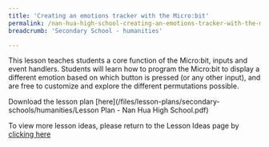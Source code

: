 ```yaml
---
title: 'Creating an emotions tracker with the Micro:bit'
permalink: /nan-hua-high-school-creating-an-emotions-tracker-with-the-microbit/
breadcrumb: 'Secondary School - humanities'

---
```



This lesson teaches students a core function of the Micro:bit, inputs and event handlers. Students will learn how to program the Micro:bit to display a different emotion based on which button is pressed (or any other input), and are free to customize and explore the different permutations possible.

Download the lesson plan [here](/files/lesson-plans/secondary-schools/humanities/Lesson Plan - Nan Hua High School.pdf)

To view more lesson ideas, please return to the Lesson Ideas page by [clicking here](/in-schools/digital-maker/lesson-ideas-secondary/)
